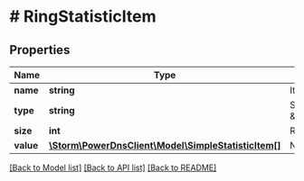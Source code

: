 # # RingStatisticItem

## Properties

Name | Type | Description | Notes
------------ | ------------- | ------------- | -------------
**name** | **string** | Item name | [optional]
**type** | **string** | Set to \&quot;RingStatisticItem\&quot; | [optional]
**size** | **int** | Ring size | [optional]
**value** | [**\Storm\PowerDnsClient\Model\SimpleStatisticItem[]**](SimpleStatisticItem.md) | Named values | [optional]

[[Back to Model list]](../../README.md#models) [[Back to API list]](../../README.md#endpoints) [[Back to README]](../../README.md)
